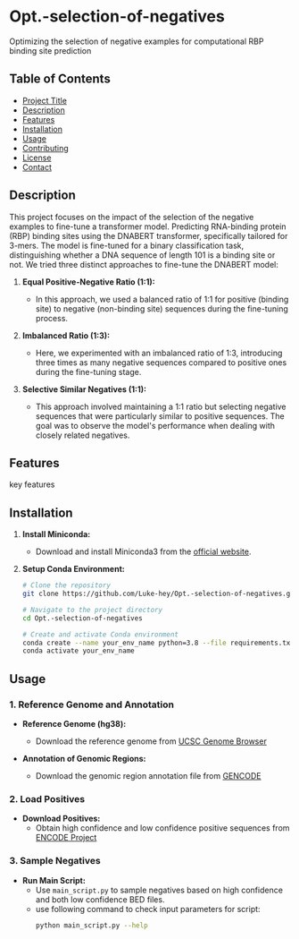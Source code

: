 # Opt.-selection-of-negatives
 Optimizing the selection of negative examples for computational RBP binding site prediction

## Table of Contents

- [Project Title](#project-title)
- [Description](#description)
- [Features](#features)
- [Installation](#installation)
- [Usage](#usage)
- [Contributing](#contributing)
- [License](#license)
- [Contact](#contact)

## Description

This project focuses on the impact of the selection of the negative examples to fine-tune a transformer model.
Predicting RNA-binding protein (RBP) binding sites using the DNABERT transformer, specifically tailored for 3-mers. The model is fine-tuned for a binary classification task, distinguishing whether a DNA sequence of length 101 is a binding site or not.
We tried three distinct approaches to fine-tune the DNABERT model:

1. **Equal Positive-Negative Ratio (1:1):**
   - In this approach, we used a balanced ratio of 1:1 for positive (binding site) to negative (non-binding site) sequences during the fine-tuning process.

2. **Imbalanced Ratio (1:3):**
   - Here, we experimented with an imbalanced ratio of 1:3, introducing three times as many negative sequences compared to positive ones during the fine-tuning stage.

3. **Selective Similar Negatives (1:1):**
   - This approach involved maintaining a 1:1 ratio but selecting negative sequences that were particularly similar to positive sequences. The goal was to observe the model's performance when dealing with closely related negatives.

## Features

key features

## Installation

1. **Install Miniconda:**
   - Download and install Miniconda3 from the [official website](https://docs.anaconda.com/free/miniconda/).

2. **Setup Conda Environment:**
   ```bash
   # Clone the repository
   git clone https://github.com/Luke-hey/Opt.-selection-of-negatives.git
   
   # Navigate to the project directory
   cd Opt.-selection-of-negatives

   # Create and activate Conda environment
   conda create --name your_env_name python=3.8 --file requirements.txt
   conda activate your_env_name


## Usage

### 1. Reference Genome and Annotation

- **Reference Genome (hg38):**
  - Download the reference genome from [UCSC Genome Browser](https://hgdownload.cse.ucsc.edu/goldenpath/hg38/bigZips/)

- **Annotation of Genomic Regions:**
  - Download the genomic region annotation file from [GENCODE](https://ftp.ebi.ac.uk/pub/databases/gencode/Gencode_human/release_44/gencode.v44.annotation.gtf.gz)

### 2. Load Positives

- **Download Positives:**
  - Obtain high confidence and low confidence positive sequences from [ENCODE Project](https://www.encodeproject.org/)

### 3. Sample Negatives

- **Run Main Script:**
  - Use `main_script.py` to sample negatives based on high confidence and both low confidence BED files.
  - use following command to check input parameters for script:
    ```bash
    python main_script.py --help
    ```
